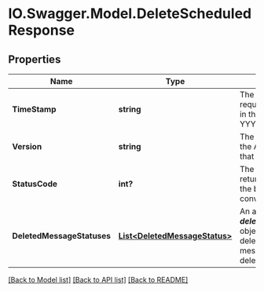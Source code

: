 # IO.Swagger.Model.DeleteScheduledResponse
## Properties

Name | Type | Description | Notes
------------ | ------------- | ------------- | -------------
**TimeStamp** | **string** | The date/time the request was processed, in the format YYYYMMDDhhmmssSSS | [optional] 
**Version** | **string** | The current version of the API of the endpoint that was called | [optional] 
**StatusCode** | **int?** | The http status code returned - reflected in the body for convenience | [optional] 
**DeletedMessageStatuses** | [**List&lt;DeletedMessageStatus&gt;**](DeletedMessageStatus.md) | An array of ***deletedMessageStatus*** objects detailing the deleted status of each message requested for deletion.  | [optional] 

[[Back to Model list]](../README.md#documentation-for-models) [[Back to API list]](../README.md#documentation-for-api-endpoints) [[Back to README]](../README.md)

